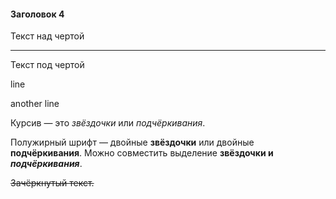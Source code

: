 #### Заголовок 4

Текст над чертой

---

Текст под чертой 



line

another line  


Курсив — это *звёздочки* или _подчёркивания_. 




Полужирный шрифт — двойные **звёздочки** или двойные __подчёркивания__.
Можно совместить выделение **звёздочки и _подчёркивания_**. 




~~Зачёркнутый текст.~~ 